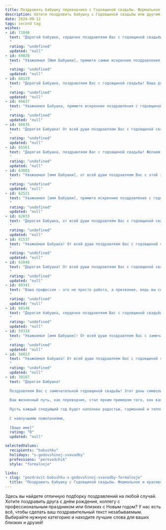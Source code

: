 ```yaml
---
title: Поздравить бабушку переводчика с Годовщиной свадьбы. Формальное и красивое
description: Хотите поздравить бабушку с Годовщиной свадьбы или другим праздником? Наш ИИ создаст незабываемое поздравление, а вы обязательно выделитесь среди других.  
date: 2024-09-12
tags: second tag
wishes:
- id: 71048
  text: "Дорогой бабушке, сердечно поздравляем Вас с годовщиной свадьбы! Пусть Ваше долголетие в браке, полное любви и взаимопонимания, станет примером для всех. Желаем Вам крепкого здоровья, семейного благополучия и долгих лет жизни, наполненных радостью и счастьем!
  "
  rating: "undefined"
  updated: "null"
- id: 69028
  text: "Уважаемая [Имя Бабушки], примите самые искренние поздравления с годовщиной свадьбы! Пусть ваш союз, построенный на любви и взаимопонимании, будет крепким и счастливым долгие годы. Желаем вам здоровья, благополучия и неиссякаемой энергии, чтобы наслаждаться каждым прожитым днем вместе.
  "
  rating: "undefined"
  updated: "null"
- id: 68129
  text: "Дорогой Бабушке, поздравляем Вас с годовщиной свадьбы! Ваша долгая и счастливая семейная жизнь — пример верности, любви и взаимопонимания. Желаем Вам крепкого здоровья, неиссякаемого оптимизма и ещё долгих лет в кругу любящей семьи.
  "
  rating: "undefined"
  updated: "null"
- id: 66837
  text: "Уважаемая Бабушка, примите искренние поздравления с годовщиной свадьбы!  Ваша долгая и счастливая семейная жизнь - пример верности, любви и мудрости для всех нас. Поздравляем вас с этой замечательной датой и желаем вам  здоровья, благополучия и многих-многих светлых лет в кругу любящей семьи!
  "
  rating: "undefined"
  updated: "null"
- id: 66835
  text: "Дорогая Бабушка! От всей души поздравляем Вас с годовщиной свадьбы! Пусть этот день, как и многие годы совместной жизни, будет наполнен любовью, счастьем и гармонией.  Желаем Вам крепкого здоровья, чудесного настроения и, конечно же, новых свершений в любимой профессии переводчика.
  "
  rating: "undefined"
  updated: "null"
- id: 65561
  text: "Дорогая Бабушка, поздравляем Вас с годовщиной свадьбы! Желаем Вам крепкого здоровья, семейного благополучия и долгих лет жизни, наполненных любовью, счастьем и взаимопониманием. Пусть Ваши годы, прожитые в браке, станут для Вас настоящим сокровищем, полным теплых воспоминаний и нежных чувств.
  "
  rating: "undefined"
  updated: "null"
- id: 63803
  text: "Уважаемая [имя Бабушки], от всей души поздравляем Вас с этой замечательной годовщиной! Желаем Вам долгих лет совместной жизни, наполненных любовью, взаимопониманием и счастьем. Пусть Ваша работа переводчика, которая всегда требовала от Вас  острого ума,  остается  Вашим любимым занятием, а  Ваша семья  будет  Вашей  надежной  опорой.
  "
  rating: "undefined"
  updated: "null"
- id: 62521
  text: "Уважаемая [имя Бабушки], примите искренние поздравления с годовщиной свадьбы! Желаем вам крепкого здоровья, семейного благополучия, неиссякаемой любви и радости. Пусть ваш богатый опыт переводчика и умение находить общий язык с разными людьми всегда вдохновляют вас. Счастья вам и долгих лет совместной жизни!
  "
  rating: "undefined"
  updated: "null"
- id: 62033
  text: "Дорогая Бабушка, от всей души поздравляем Вас с годовщиной свадьбы! Желаем Вам крепкого здоровья, долгих лет совместной жизни, наполненных любовью, взаимным уважением и радостью! Пусть Ваша профессия переводчика всегда приносит Вам удовлетворение и новые открытия.
  "
  rating: "undefined"
  updated: "null"
- id: 61537
  text: "Уважаемая Бабушка! От всей души поздравляем Вас с годовщиной свадьбы! Желаем Вам крепкого здоровья, долгих лет жизни, наполненных любовью, радостью и семейным уютом. Пусть Ваша профессиональная деятельность переводчика продолжает приносить Вам удовлетворение и новые интересные задачи.
  "
  rating: "undefined"
  updated: "null"
- id: 61046
  text: "Дорогая Бабушка! От всей души поздравляем Вас с годовщиной свадьбы!  Пусть ваш многолетний союз, построенный на любви, верности и взаимопонимании,  будет  наполнен  счастьем,  теплом  и  радостью  еще  многие  и  многие  годы.  Желаем  вам  крепкого  здоровья,  неиссякаемой  энергии  и  благополучия!
  "
  rating: "undefined"
  updated: "null"
- id: 60341
  text: "Ваша профессия - это не просто работа, а призвание, ведь вы соединяете языки и культуры, помогая людям понимать друг друга. Желаем вам в этот замечательный день, день годовщины свадьбы,  крепкой любви, неиссякаемого вдохновения и бесконечного счастья в каждом мгновении жизни!
  "
  rating: "undefined"
  updated: "null"
- id: 60146
  text: "Дорогая бабушка, сердечно поздравляем Вас с годовщиной свадьбы!  Пусть ваш жизненный путь, полный любви и взаимопонимания, будет продолжен  в  благополучии,  счастье  и  гармонии.  Желаем  Вам  крепкого  здоровья,  неиссякаемой  энергии  и  много  лет  совместной  жизни  в  любви  и  радости!
  "
  rating: "undefined"
  updated: "null"
- id: 59318
  text: "Уважаемая [имя Бабушки]! От всей души поздравляем Вас с замечательным юбилеем свадьбы! Желаем Вам крепкого здоровья, долгих лет жизни, любви и семейного благополучия. Пусть ваш дом всегда будет наполнен радостью, теплом и уютом.
  "
  rating: "undefined"
  updated: "null"
- id: 58823
  text: "Уважаемая Бабушка! От всей души поздравляем Вас с годовщиной свадьбы! Желаем Вам крепкого здоровья, долгих лет жизни, семейного благополучия и, конечно же, вдохновения в Вашей профессии переводчика. Пусть Ваш дом всегда будет полон любви и радости!
  "
  rating: "undefined"
  updated: "null"
- id: 39187
  text: "Дорогая Бабушка!
  
  Поздравляем Вас с замечательной годовщиной свадьбы! Этот день символизирует не только крепость вашего союза, но и бесконечное взаимопонимание и любовь, которые вы пронесли через годы.
  
  Ваш жизненный путь, как переводчик, стал ярким примером того, как важно находить общий язык не только в словах, но и в сердцах. Вы вдохновляете нас своим терпением и мудростью, показывая, как важно бережно относиться к отношениям и поддерживать друг друга в любых обстоятельствах.
  
  Пусть каждый следующий год будет наполнен радостью, гармонией и теплом, а ваша семейная история продолжает вдохновлять нас на взаимопомощь и доверие.
  
  С наилучшими пожеланиями,
  
  [Ваше имя]"
  rating: "0"
  updated: "null"

selectedValues:
  recipients: "babushku"
  holidays: "s-godovshinoj-svavadby"
  professions: "perevodchik"
  style: "formalnoje"

links:
- slug: "pozdravit-babushku-s-godovshinoj-svavadby-formalnoje"
  title: "Поздравить бабушку с Годовщиной свадьбы. Формальное и красивое"
---
```


Здесь вы найдете отличную подборку поздравлений на любой случай. 
Хотите поздравить друга с днём рождения, коллегу с профессиональным праздником или близких с Новым годом? У нас есть всё, чтобы сделать ваш поздравительный текст незабываемым. Выбирайте нужную категорию и находите лучшие слова для ваших близких и друзей!
